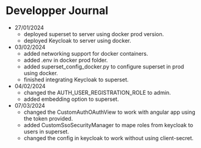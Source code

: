 # Developper Journal
- 27/01/2024
    - deployed superset to server using docker prod version.
    - deployed Keycloak to server using docker.
- 03/02/2024
    - added networking support for docker containers.
    - added .env in docker prod folder.
    - added superset_config_docker.py to configure superset in prod using docker.
    - finished integrating Keycloak to superset.
- 04/02/2024
    - changed  the AUTH_USER_REGISTRATION_ROLE to admin.
    - added embedding option to superset.
- 07/03/2024
    - changed the CustomAuthOAuthView to work with angular app using the token provided.
    - added CustomSsoSecurityManager to mape roles from keycloak to users in superset.
    - changed the config in keycloak to work without using client-secret.
